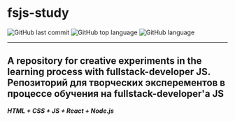 # fsjs-study
![GitHub last commit](https://img.shields.io/github/last-commit/Alnipet/fsjs-study)
![GitHub top language](https://img.shields.io/github/languages/top/Alnipet/fsjs-study)
![GitHub language](https://img.shields.io/github/languages/count/Alnipet/fsjs-study)
***

## A repository for creative experiments in the learning process with fullstack-developer JS. Репозиторий для творческих эксперементов в процессе обучения на fullstack-developer'а JS

***HTML + CSS + JS + React + Node.js***
